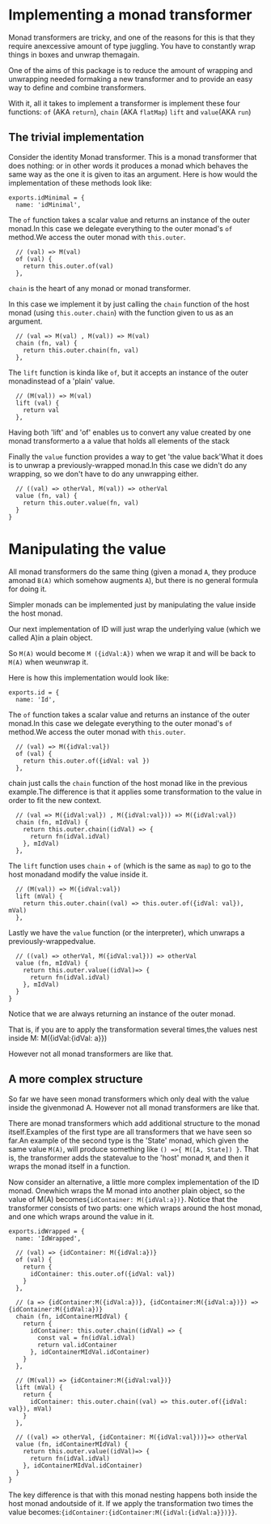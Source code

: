 # Implementing a monad transformer

Monad transformers are tricky, and one of the reasons for this is that they require anexcessive amount of type juggling. You have to constantly wrap things in boxes and unwrap themagain. 

One of the aims of this package is to reduce the amount of wrapping and unwrapping needed formaking a new transformer and to provide an easy way to define and combine transformers. 

With it, all it takes to implement a transformer is implement these four functions: `of` (AKA `return`), `chain` (AKA `flatMap`) `lift` and `value`(AKA `run`)

## The trivial implementation

Consider the identity Monad transformer. This is a monad transformer that does nothing: or in other words it produces a monad which behaves the same way as the one it is given to itas an argument. Here is how would the implementation of these methods look like:

    
    exports.idMinimal = {
      name: 'idMinimal',


The `of` function takes a scalar value and returns an instance of the outer monad.In this case we delegate everything to the outer monad's `of` method.We access the outer monad with `this.outer`. 

      // (val) => M(val)
      of (val) {
        return this.outer.of(val)
      },


`chain` is the heart of any monad or monad transformer.

In this case we implement it by just calling the `chain` function of the host monad (using `this.outer.chain`) with the function given to us as an argument.

      // (val => M(val) , M(val)) => M(val)
      chain (fn, val) {
        return this.outer.chain(fn, val)
      },


The `lift` function is kinda like `of`, but it accepts an instance of the outer monadinstead of a 'plain' value.

      // (M(val)) => M(val)
      lift (val) {
        return val
      },


Having both 'lift' and 'of' enables us to convert any value created by one monad transformerto a a value that holds all elements of the stack

Finally the `value` function provides a way to get 'the value back'What it does is to unwrap a previously-wrapped monad.In this case we didn't do any wrapping, so we don't have to do any unwrapping either.

      // ((val) => otherVal, M(val)) => otherVal
      value (fn, val) {
        return this.outer.value(fn, val)
      }
    }
    
# Manipulating the value

All monad transformers do the same thing (given a monad `A`, they produce amonad `B(A)` which somehow augments `A`), but there is no general formula for doing it.

Simpler monads can be implemented just by manipulating the value inside the host monad.

Our next implementation of ID will just wrap the underlying value (which we called A)in a plain object.

So `M(A)` would become `M ({idVal:A})` when we wrap it and will be back to `M(A)` when weunwrap it.

Here is how this implementation would look like:

    
    exports.id = {
      name: 'Id',
    


The `of` function takes a scalar value and returns an instance of the outer monad.In this case we delegate everything to the outer monad's `of` method.We access the outer monad with `this.outer`. 

    
      // (val) => M({idVal:val})
      of (val) {
        return this.outer.of({idVal: val })
      },




chain just calls the `chain` function of the host monad like in the previous example.The difference is that it applies some transformation to the value in order to fit the new context. 

      // (val => M({idVal:val}) , M({idVal:val})) => M({idVal:val})
      chain (fn, mIdVal) {
        return this.outer.chain((idVal) => {
          return fn(idVal.idVal)
        }, mIdVal)
      },


The `lift` function uses `chain` + `of` (which is the same as `map`) to go to the host monadand modify the value inside it.

      // (M(val)) => M({idVal:val})
      lift (mVal) {
        return this.outer.chain((val) => this.outer.of({idVal: val}), mVal)
      },


Lastly we have the `value` function (or the interpreter), which unwraps a previously-wrappedvalue.

      // ((val) => otherVal, M({idVal:val})) => otherVal
      value (fn, mIdVal) {
        return this.outer.value((idVal)=> {
          return fn(idVal.idVal)
        }, mIdVal)
      }
    }
    


Notice that we are always returning an instance of the outer monad.

That is, if you are to apply the transformation several times,the values nest inside M: M({idVal:{idVal: a}})

However not all monad transformers are like that.

## A more complex structure

So far we have seen monad transformers which only deal with the value inside the givenmonad A. However not all monad transformers are like that. 

There are monad transformers which add additional structure to the monad itself.Examples of the first type are all transformers that we have seen so far.An example of the second type is the 'State' monad, which given the same value `M(A)`, will produce something like `() =>{ M([A, State]) }`. That is, the transformer adds the statevalue to the 'host' monad `M`, and then it wraps the monad itself in a function.

Now consider an alternative, a little more complex implementation of the ID monad. Onewhich wraps the M monad into another plain object, so the value of M(A) becomes`{idContainer: M({idVal:a})}`. Notice that the transformer consists of two parts: one which wraps around the host monad, and one which wraps around the value in it.

    
    exports.idWrapped = {
      name: 'IdWrapped',
    
      // (val) => {idContainer: M({idVal:a})}
      of (val) {
        return {
          idContainer: this.outer.of({idVal: val})
        }
      },
    
      // (a => {idContainer:M({idVal:a})}, {idContainer:M({idVal:a})}) => {idContainer:M({idVal:a})}
      chain (fn, idContainerMIdVal) {
        return {
          idContainer: this.outer.chain((idVal) => {
            const val = fn(idVal.idVal)
            return val.idContainer
          }, idContainerMIdVal.idContainer)
        }
      },
    
      // (M(val)) => {idContainer:M({idVal:val})}
      lift (mVal) {
        return {
          idContainer: this.outer.chain((val) => this.outer.of({idVal: val}), mVal)
        }
      },
    
      // ((val) => otherVal, {idContainer: M({idVal:val}))}=> otherVal
      value (fn, idContainerMIdVal) {
        return this.outer.value((idVal)=> {
          return fn(idVal.idVal)
        }, idContainerMIdVal.idContainer)
      }
    }
    
The key difference is that with this monad nesting happens both inside the host monad andoutside of it. If we apply the transformation two times the value becomes:`{idContainer:{idContainer:M({idVal:{idVal:a}})}}`.

    
